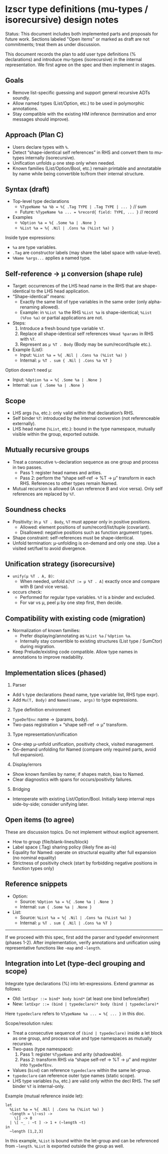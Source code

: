 # lzscr type definitions (mu-types / isorecursive) design notes

Status: This document includes both implemented parts and proposals for future work. Sections labeled "Open items" or marked as draft are not commitments; treat them as under discussion.

This document records the plan to add user type definitions (% declarations) and introduce mu-types (isorecursive) in the internal representation. We first agree on the spec and then implement in stages.

## Goals
- Remove list-specific guessing and support general recursive ADTs soundly.
- Allow named types (List/Option, etc.) to be used in polymorphic annotations.
- Stay compatible with the existing HM inference (termination and error messages should improve).

## Approach (Plan C)
- Users declare types with `%`.
- Detect “shape-identical self references” in RHS and convert them to mu-types internally (isorecursive).
- Unification unfolds μ one step only when needed.
- Known families (List/Option/Bool, etc.) remain printable and annotatable by name while being convertible to/from their internal structure.

## Syntax (draft)
- Top-level type declarations
  - `%TypeName %a %b = %{ .Tag TYPE | .Tag TYPE | ... }`  // sum
  - Future: `%TypeName %a ... = %record{ field: TYPE, ... }`  // record
- Examples
  - `%Option %a = %{ .Some %a | .None }`
  - `%List %a = %{ .Nil | .Cons %a (%List %a) }`

Inside type expressions:
- `%a` are type variables.
- `.Tag` are constructor labels (may share the label space with value-level).
- `%Name %args...` applies a named type.

## Self-reference -> μ conversion (shape rule)
- Target: occurrences of the LHS head name in the RHS that are shape-identical to the LHS head application.
- “Shape-identical” means:
  - Exactly the same list of type variables in the same order (only alpha-renaming allowed).
  - Example: in `%List %a` the RHS `%List %a` is shape-identical; `%List (%Foo %a)` or partial applications are not.
- Steps:
  1) Introduce a fresh bound type variable `%T`.
  2) Replace all shape-identical self references `%Head %params` in RHS with `%T`.
  3) Represent as `μ %T . Body` (Body may be sum/record/tuple etc.).
- Example (List):
  - Input: `%List %a = %{ .Nil | .Cons %a (%List %a) }`
  - Internal: `μ %T . sum { .Nil | .Cons %a %T }`

Option doesn’t need μ:
- Input: `%Option %a = %{ .Some %a | .None }`
- Internal: `sum { .Some %a | .None }`

## Scope
- LHS args (`%a`, etc.): only valid within that declaration’s RHS.
- Self binder `%T`: introduced by the internal conversion (not referenceable externally).
- LHS head name (`%List`, etc.): bound in the type namespace, mutually visible within the group, exported outside.

## Mutually recursive groups
- Treat a consecutive `%`-declaration sequence as one group and process in two passes.
  - Pass 1: register head names and arities.
  - Pass 2: perform the “shape self-ref -> %T -> μ” transform in each RHS. References to other types remain Named.
- Mutual recursion is allowed (A can reference B and vice versa). Only self references are replaced by `%T`.

## Soundness checks
- Positivity: in `μ %T . Body`, `%T` must appear only in positive positions.
  - Allowed: element positions of sum/record/list/tuple (covariant).
  - Disallowed: negative positions such as function argument types.
- Shape constraint: self-references must be shape-identical.
- Unfold termination: μ-unfolding is on-demand and only one step. Use a visited set/fuel to avoid divergence.

## Unification strategy (isorecursive)
- `unify(μ %T . A, B)`:
  - When needed, unfold `A[%T := μ %T . A]` exactly once and compare with B (and vice versa).
- occurs check:
  - Performed for regular type variables. `%T` is a binder and excluded.
  - For var vs μ, peel μ by one step first, then decide.

## Compatibility with existing code (migration)
- Normalization of known families:
  - Prefer displaying/annotating as `%List %a` / `%Option %a`.
  - Internally stay convertible to existing structures (List type / SumCtor) during migration.
- Keep Prelude/existing code compatible. Allow type names in annotations to improve readability.

## Implementation slices (phased)
1. Parser
  - Add `%` type declarations (head name, type variable list, RHS type expr).
  - Add `Mu(T, Body)` and `Named(name, args)` to type expressions.
2. Type definition environment
  - `TypeDefEnv`: name → (params, body).
  - Two-pass registration + “shape self-ref → μ” transform.
3. Type representation/unification
  - One-step μ-unfold unification, positivity check, visited management.
  - On-demand unfolding for Named (compare only required parts, avoid full expansion).
4. Display/errors
  - Show known families by name; if shapes match, bias to Named.
  - Clear diagnostics with spans for occurs/positivity failures.
5. Bridging
  - Interoperate with existing List/Option/Bool. Initially keep internal reps side-by-side; consider unifying later.

## Open items (to agree)
These are discussion topics. Do not implement without explicit agreement.
- How to group (file/blank-lines/block)
- Label space (.Tag) sharing policy (likely fine as-is)
- Equality for Named: operate on structural equality after full expansion (no nominal equality)
- Strictness of positivity check (start by forbidding negative positions in function types only)

## Reference snippets
- Option:
  - Source: `%Option %a = %{ .Some %a | .None }`
  - Internal: `sum { .Some %a | .None }`
- List:
  - Source: `%List %a = %{ .Nil | .Cons %a (%List %a) }`
  - Internal: `μ %T . sum { .Nil | .Cons %a %T }`

---
If we proceed with this spec, first add the parser and typedef environment (phases 1-2). After implementation, verify annotations and unification using representative functions like `~map` and `~length`.

  ## Integration into Let (type-decl grouping and scope)

  Integrate type declarations (%) into let-expressions. Extend grammar as follows:

  - Old: `letExpr ::= bind* body bind*` (at least one bind before/after)
  - New: `letExpr ::= (bind | typedeclare)* body (bind | typedeclare)*`

  Here `typedeclare` refers to `%TypeName %a ... = %{ ... }` in this doc.

  Scope/resolution rules:
  - Treat a consecutive sequence of `(bind | typedeclare)` inside a let block as one group, and process value and type namespaces as mutually recursive.
  - Two-pass (type namespace):
    1) Pass 1: register `%TypeName` and arity (shadowable).
    2) Pass 2: transform RHS via “shape self-ref → %T → μ” and register into `TypeDefEnv`.
  - Values (`bind`) can reference `typedeclare` within the same let-group.
  - `typedeclare` can reference outer type names (static scope).
  - LHS type variables (`%a`, etc.) are valid only within the decl RHS. The self binder `%T` is internal-only.

  Example (mutual reference inside let):
  ```
  let
    %List %a = %{ .Nil | .Cons %a (%List %a) }
    ~length = \(~xs) ->
      \[] -> 0
    | \[ ~_ : ~t ] -> 1 + (~length ~t)
  in
    ~length [1,2,3]
  ```
  In this example, `%List` is bound within the let-group and can be referenced from `~length`. `%List` is exported outside the group as well.
